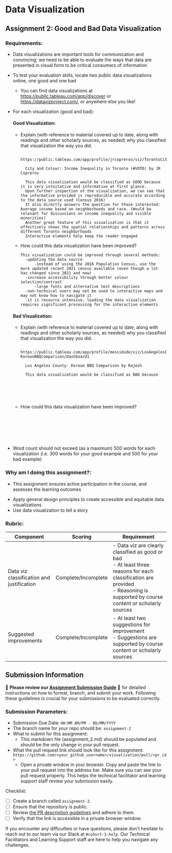 # Data Visualization

## Assignment 2: Good and Bad Data Visualization

### Requirements:

- Data visualizations are important tools for communication and convincing; we need to be able to evaluate the ways that data are presented in visual form to be critical consumers of information 
- To test your evaluation skills, locate two public data visualizations online, one good and one bad  
    - You can find data visualizations at https://public.tableau.com/app/discover or https://datavizproject.com/, or anywhere else you like! 
- For each visualization (good and bad):  
    #### Good Visualization:
    - Explain (with reference to material covered up to date, along with readings and other scholarly sources, as needed) why you classified that visualization the way you did.
      ```
        https://public.tableau.com/app/profile/jrcopreros/viz/TorontoCityandColour/Final
        
        City and Colour: Income Inequality in Toronto (#VOTD) by JR Copreros

        This data visualization would be classified as GOOD because it is very intuitative and informative at first glance. 
        Upon further inspection of the visualization, we can see that the informative provided is reproducible and accurate according to the data source used (Census 2016)
        It also directly answers the question for those interested: Average income based on neighborhoods and race. (Would be relevant for discussions on income inequality and visible minorities)
        Another great feature of this visualization is that it effectively shows the spatial relationships and patterns across different Toronto neighborhoods
        Interactive elements help keep the reader engaged

      ```
    - How could this data visualization have been improved?  
      ```
      This visualization could be improved through several methods:
        -updating the data source
            -instead of using the 2016 Population Census, use the more updated recent 2021 census available (even though a lot has changed since 2021 and now)
        -increase accessibility through better colour selection/contrast
            -large fonts and alternative text descriptions
        -non-technical users may not be used to interactive maps and may not know how to navigate it
        -it is resource intensive, loading the data visualization requires significant processing for the interactive elements
      
      ```

    #### Bad Visualization:
    - Explain (with reference to material covered up to date, along with readings and other scholarly sources, as needed) why you classified that visualization the way you did.
      ```
        https://public.tableau.com/app/profile/messidude/viz/LosAngelesCounty-KoreanBBQComparison/Dashboard1

        Los Angeles County- Korean BBQ Comparison by Rajesh

        This data visualization would be classified as BAD because 






      ```
    - How could this data visualization have been improved?  
      ```
   





      
      ```

- Word count should not exceed (as a maximum) 500 words for each visualization (i.e. 
300 words for your good example and 500 for your bad example)

### Why am I doing this assignment?:

- This assignment ensures active participation in the course, and assesses the learning outcomes
* Apply general design principles to create accessible and equitable data visualizations
* Use data visualization to tell a story

### Rubric:

| Component               | Scoring   | Requirement                                                 |
|-------------------------|-----------|-------------------------------------------------------------|
| Data viz classification and justification | Complete/Incomplete | - Data viz are clearly classified as good or bad<br />- At least three reasons for each classification are provided<br />- Reasoning is supported by course content or scholarly sources |
| Suggested improvements  | Complete/Incomplete | - At least two suggestions for improvement<br />- Suggestions are supported by course content or scholarly sources |

## Submission Information

🚨 **Please review our [Assignment Submission Guide](https://github.com/UofT-DSI/onboarding/blob/main/onboarding_documents/submissions.md)** 🚨 for detailed instructions on how to format, branch, and submit your work. Following these guidelines is crucial for your submissions to be evaluated correctly.

### Submission Parameters:
* Submission Due Date: `HH:MM AM/PM - DD/MM/YYYY`
* The branch name for your repo should be: `assignment-2`
* What to submit for this assignment:
    * This markdown file (assignment_2.md) should be populated and should be the only change in your pull request.
* What the pull request link should look like for this assignment: `https://github.com/<your_github_username>/visualization/pull/<pr_id>`
    * Open a private window in your browser. Copy and paste the link to your pull request into the address bar. Make sure you can see your pull request properly. This helps the technical facilitator and learning support staff review your submission easily.

Checklist:
- [ ] Create a branch called `assignment-2`.
- [ ] Ensure that the repository is public.
- [ ] Review [the PR description guidelines](https://github.com/UofT-DSI/onboarding/blob/main/onboarding_documents/submissions.md#guidelines-for-pull-request-descriptions) and adhere to them.
- [ ] Verify that the link is accessible in a private browser window.

If you encounter any difficulties or have questions, please don't hesitate to reach out to our team via our Slack at `#cohort-3-help`. Our Technical Facilitators and Learning Support staff are here to help you navigate any challenges.
